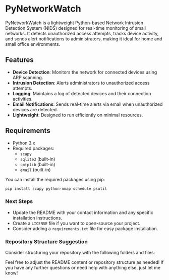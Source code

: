 # PyNetworkWatch

PyNetworkWatch is a lightweight Python-based Network Intrusion Detection System (NIDS) designed for real-time monitoring of small networks. It detects unauthorized access attempts, tracks device activity, and sends alert notifications to administrators, making it ideal for home and small office environments.

## Features

- **Device Detection**: Monitors the network for connected devices using ARP scanning.
- **Intrusion Detection**: Alerts administrators to unauthorized access attempts.
- **Logging**: Maintains a log of detected devices and their connection activities.
- **Email Notifications**: Sends real-time alerts via email when unauthorized devices are detected.
- **Lightweight**: Designed to run efficiently on minimal resources.

## Requirements

- Python 3.x
- Required packages:
  - `scapy`
  - `sqlite3` (built-in)
  - `smtplib` (built-in)
  - `email` (built-in)

You can install the required packages using pip:

```bash
pip install scapy python-nmap schedule psutil
```

### Next Steps

- Update the README with your contact information and any specific installation instructions.
- Create a `LICENSE` file if you want to open-source your project.
- Consider adding a `requirements.txt` file for easy package installation.

### Repository Structure Suggestion

Consider structuring your repository with the following folders and files:

Feel free to adjust the README content or repository structure as needed! If you have any further questions or need help with anything else, just let me know!
